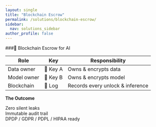 ```yaml
---
layout: single
title: "Blockchain Escrow"
permalink: /solutions/blockchain-escrow/
sidebar:
  nav: solutions_sidebar
author_profile: false
---
```


###🔄 Blockchain Escrow for AI

| Role | Key | Responsibility |
|------|-----|----------------|
| Data owner   | 🔑 Key A | Owns & encrypts data |
| Model owner  | 🔑 Key B | Owns & encrypts model |
| Blockchain   | 📜 Log  | Records every unlock & inference |

**The Outcome**  

Zero silent leaks  
Immutable audit trail  
DPDP / GDPR / PDPL / HIPAA ready

